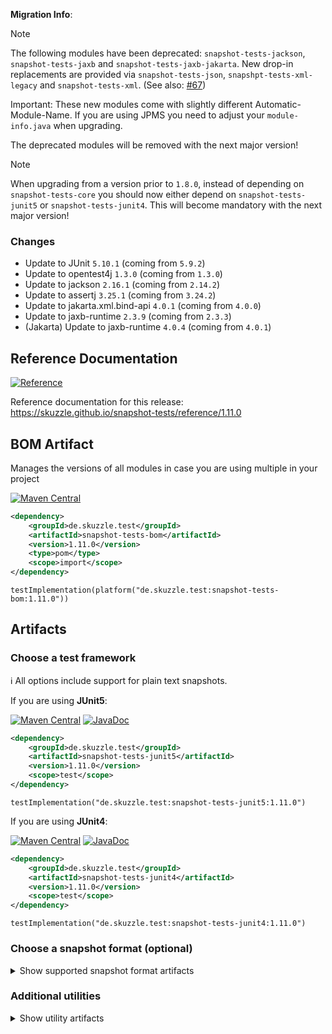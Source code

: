 **Migration Info**:

> [!NOTE]
> The following modules have been deprecated: `snapshot-tests-jackson`, `snapshot-tests-jaxb` and
> `snapshot-tests-jaxb-jakarta`. New drop-in replacements are provided via `snapshot-tests-json`,
> `snapshpt-tests-xml-legacy` and `snapshot-tests-xml`. (See also:
> [#67](https://github.com/skuzzle/snapshot-tests/issues/67))
>
> Important: These new modules come with slightly different Automatic-Module-Name. If you are using JPMS you need to
> adjust your `module-info.java` when upgrading.
>
> The deprecated modules will be removed with the next major version!

> [!NOTE]
> When upgrading from a version prior to `1.8.0`, instead of depending on `snapshot-tests-core` you should now
> either depend on `snapshot-tests-junit5` or `snapshot-tests-junit4`.
> This will become mandatory with the next major version!


### Changes

* Update to JUnit `5.10.1` (coming from `5.9.2`)
* Update to opentest4j `1.3.0` (coming from `1.3.0`)
* Update to jackson `2.16.1` (coming from `2.14.2`)
* Update to assertj `3.25.1` (coming from `3.24.2`)
* Update to jakarta.xml.bind-api `4.0.1` (coming from `4.0.0`)
* Update to jaxb-runtime `2.3.9` (coming from `2.3.3`)
* (Jakarta) Update to jaxb-runtime `4.0.4` (coming from `4.0.1`)

## Reference Documentation

[![Reference](https://img.shields.io/static/v1?label=Reference&message=1.11.0&color=orange)](https://skuzzle.github.io/snapshot-tests/reference/1.11.0)

Reference documentation for this release: https://skuzzle.github.io/snapshot-tests/reference/1.11.0


## BOM Artifact
Manages the versions of all modules in case you are using multiple in your project

[![Maven Central](https://img.shields.io/static/v1?label=MavenCentral&message=1.11.0&color=blue)](https://search.maven.org/artifact/de.skuzzle.test/snapshot-tests-bom/1.11.0/jar)

```xml
<dependency>
    <groupId>de.skuzzle.test</groupId>
    <artifactId>snapshot-tests-bom</artifactId>
    <version>1.11.0</version>
    <type>pom</type>
    <scope>import</scope>
</dependency>
```

```
testImplementation(platform("de.skuzzle.test:snapshot-tests-bom:1.11.0"))
```

## Artifacts

### Choose a test framework

ℹ️ All options include support for plain text snapshots.

If you are using **JUnit5**:

[![Maven Central](https://img.shields.io/static/v1?label=MavenCentral&message=1.11.0&color=blue)](https://search.maven.org/artifact/de.skuzzle.test/snapshot-tests-junit5/1.11.0/jar) [![JavaDoc](https://img.shields.io/static/v1?label=JavaDoc&message=1.11.0&color=orange)](http://www.javadoc.io/doc/de.skuzzle.test/snapshot-tests-junit5/1.11.0)

```xml
<dependency>
    <groupId>de.skuzzle.test</groupId>
    <artifactId>snapshot-tests-junit5</artifactId>
    <version>1.11.0</version>
    <scope>test</scope>
</dependency>
```

```
testImplementation("de.skuzzle.test:snapshot-tests-junit5:1.11.0")
```

If you are using **JUnit4**:

[![Maven Central](https://img.shields.io/static/v1?label=MavenCentral&message=1.11.0&color=blue)](https://search.maven.org/artifact/de.skuzzle.test/snapshot-tests-junit4/1.11.0/jar) [![JavaDoc](https://img.shields.io/static/v1?label=JavaDoc&message=1.11.0&color=orange)](http://www.javadoc.io/doc/de.skuzzle.test/snapshot-tests-junit4/1.11.0)

```xml
<dependency>
    <groupId>de.skuzzle.test</groupId>
    <artifactId>snapshot-tests-junit4</artifactId>
    <version>1.11.0</version>
    <scope>test</scope>
</dependency>
```

```
testImplementation("de.skuzzle.test:snapshot-tests-junit4:1.11.0")
```

### Choose a snapshot format (optional)
<details>
    <summary>Show supported snapshot format artifacts</summary>

If you want **JSON** based snapshots:

[![Maven Central](https://img.shields.io/static/v1?label=MavenCentral&message=1.11.0&color=blue)](https://search.maven.org/artifact/de.skuzzle.test/snapshot-tests-json/1.11.0/jar) [![JavaDoc](https://img.shields.io/static/v1?label=JavaDoc&message=1.11.0&color=orange)](http://www.javadoc.io/doc/de.skuzzle.test/snapshot-tests-jackson/1.11.0)

```xml
<dependency>
    <groupId>de.skuzzle.test</groupId>
    <artifactId>snapshot-tests-json</artifactId>
    <version>1.11.0</version>
    <scope>test</scope>
</dependency>
```

```
testImplementation("de.skuzzle.test:snapshot-tests-json:1.11.0")
```

If you want **XML** based snapshots using jaxb and legacy `javax.xml` namespaces:

[![Maven Central](https://img.shields.io/static/v1?label=MavenCentral&message=1.11.0&color=blue)](https://search.maven.org/artifact/de.skuzzle.test/snapshot-tests-xml-legacy/1.11.0/jar) [![JavaDoc](https://img.shields.io/static/v1?label=JavaDoc&message=1.11.0&color=orange)](http://www.javadoc.io/doc/de.skuzzle.test/snapshot-tests-jaxb/1.11.0)

```xml
<dependency>
    <groupId>de.skuzzle.test</groupId>
    <artifactId>snapshot-tests-xml-legacy</artifactId>
    <version>1.11.0</version>
    <scope>test</scope>
</dependency>
```

```
testImplementation("de.skuzzle.test:snapshot-tests-xml-legacy:1.11.0")
```

If you want **XML** based snapshots using jaxb new `jakarta.xml` namespaces:

[![Maven Central](https://img.shields.io/static/v1?label=MavenCentral&message=1.11.0&color=blue)](https://search.maven.org/artifact/de.skuzzle.test/snapshot-tests-xml/1.11.0/jar) [![JavaDoc](https://img.shields.io/static/v1?label=JavaDoc&message=1.11.0&color=orange)](http://www.javadoc.io/doc/de.skuzzle.test/snapshot-tests-jaxb-jakarta/1.11.0)

```xml
<dependency>
    <groupId>de.skuzzle.test</groupId>
    <artifactId>snapshot-tests-xml</artifactId>
    <version>1.11.0</version>
    <scope>test</scope>
</dependency>
```

```
testImplementation("de.skuzzle.test:snapshot-tests-xml:1.11.0")
```

If you want **HTML** based snapshots:

[![Maven Central](https://img.shields.io/static/v1?label=MavenCentral&message=1.11.0&color=blue)](https://search.maven.org/artifact/de.skuzzle.test/snapshot-tests-html/1.11.0/jar) [![JavaDoc](https://img.shields.io/static/v1?label=JavaDoc&message=1.11.0&color=orange)](http://www.javadoc.io/doc/de.skuzzle.test/snapshot-tests-html/1.11.0)

```xml
<dependency>
    <groupId>de.skuzzle.test</groupId>
    <artifactId>snapshot-tests-html</artifactId>
    <version>1.11.0</version>
    <scope>test</scope>
</dependency>
```

```
testImplementation("de.skuzzle.test:snapshot-tests-html:1.11.0")
```
</details>

### Additional utilities

<details>
    <summary>Show utility artifacts</summary>

Directory Params

[![Maven Central](https://img.shields.io/static/v1?label=MavenCentral&message=1.11.0&color=blue)](https://search.maven.org/artifact/de.skuzzle.test/snapshot-tests-directory-params/1.11.0/jar) [![JavaDoc](https://img.shields.io/static/v1?label=JavaDoc&message=1.11.0&color=orange)](http://www.javadoc.io/doc/de.skuzzle.test/snapshot-tests-directory-params/1.11.0)

```xml
<dependency>
    <groupId>de.skuzzle.test</groupId>
    <artifactId>snapshot-tests-directory-params</artifactId>
    <version>1.11.0</version>
    <scope>test</scope>
</dependency>
```

```
testImplementation("de.skuzzle.test:snapshot-tests-directory-params:1.11.0")
```

Diff-Tool

[![Maven Central](https://img.shields.io/static/v1?label=MavenCentral&message=1.11.0&color=blue)](https://search.maven.org/artifact/de.skuzzle.test/diff-tool/1.11.0/jar) [![JavaDoc](https://img.shields.io/static/v1?label=JavaDoc&message=1.11.0&color=orange)](http://www.javadoc.io/doc/de.skuzzle.test/diff-tool/1.11.0)

```xml
<dependency>
    <groupId>de.skuzzle.test</groupId>
    <artifactId>diff-tool</artifactId>
    <version>1.11.0</version>
    <scope>test</scope>
</dependency>
```

```
testImplementation("de.skuzzle.test:diff-tool:1.11.0")
```

Object normalization (⚠️ Experimental⚠)

[![Maven Central](https://img.shields.io/static/v1?label=MavenCentral&message=1.11.0&color=blue)](https://search.maven.org/artifact/de.skuzzle.test/snapshot-tests-normalize/1.11.0/jar) [![JavaDoc](https://img.shields.io/static/v1?label=JavaDoc&message=1.11.0&color=orange)](http://www.javadoc.io/doc/de.skuzzle.test/snapshot-tests-normalize/1.11.0)

```xml
<dependency>
    <groupId>de.skuzzle.test</groupId>
    <artifactId>snapshot-tests-normalize</artifactId>
    <version>1.11.0</version>
    <scope>test</scope>
</dependency>
```

```
testImplementation("de.skuzzle.test:snapshot-tests-normalize:1.11.0")
```
</details>
